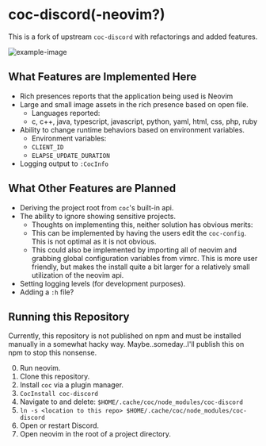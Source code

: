 # coc-discord(-neovim?)

This is a fork of upstream `coc-discord` with refactorings and added features.

![example-image](https://i.imgur.com/uCRF1fB.png)

## What Features are Implemented Here

- Rich presences reports that the application being used is Neovim
- Large and small image assets in the rich presence based on open file.
  - Languages reported:
  - c, c++, java, typescript, javascript, python, yaml, html, css, php, ruby
- Ability to change runtime behaviors based on environment variables.
  - Environment variables:
  - `CLIENT_ID`
  - `ELAPSE_UPDATE_DURATION`
- Logging output to `:CocInfo`

## What Other Features are Planned

- Deriving the project root from `coc`'s built-in api.
- The ability to ignore showing sensitive projects.
  - Thoughts on implementing this, neither solution has obvious merits:
  - This can be implemented by having the users edit the `coc-config`. This is
not optimal as it is not obvious.
  - This could also be implemented by importing all of neovim and grabbing global
configuration variables from vimrc. This is more user friendly, but makes the install
quite a bit larger for a relatively small utilization of the neovim api.
- Setting logging levels (for development purposes).
- Adding a `:h` file?

## Running this Repository

Currently, this repository is not published on npm and must be installed
manually in a somewhat hacky way. Maybe..someday..I'll publish this on npm to
stop this nonsense.

0. Run neovim.
1. Clone this repository.
2. Install `coc` via a plugin manager.
3. `CocInstall coc-discord`
4. Navigate to and delete: `$HOME/.cache/coc/node_modules/coc-discord`
5. `ln -s <location to this repo> $HOME/.cache/coc/node_modules/coc-discord`
6. Open or restart Discord.
7. Open neovim in the root of a project directory.

<!-- vim:tw=80:fo+=t
-->
